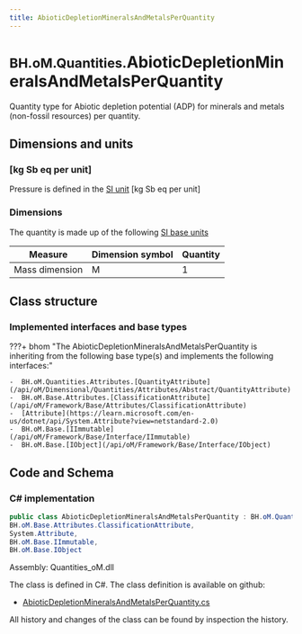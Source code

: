 ```yaml
---
title: AbioticDepletionMineralsAndMetalsPerQuantity
---
```


# <small>BH.oM.Quantities.</small>**AbioticDepletionMineralsAndMetalsPerQuantity**

Quantity type for Abiotic depletion potential (ADP) for minerals and metals (non-fossil resources) per quantity.

## Dimensions and units

### [kg Sb eq per unit]

Pressure is defined in the [SI unit](https://bhom.xyz/documentation/BHoM_oM/BHoM-Units-conventions/) [kg Sb eq per unit]

### Dimensions

The quantity is made up of the following [SI base units](https://en.wikipedia.org/wiki/SI_base_unit)

| Measure        | Dimension symbol | Quantity |
|------------------|--------|----------|
| Mass dimension |  M  |1  |


## Class structure

### Implemented interfaces and base types

???+ bhom "The AbioticDepletionMineralsAndMetalsPerQuantity is inheriting from the following base type(s) and implements the following interfaces:"

    -  BH.oM.Quantities.Attributes.[QuantityAttribute](/api/oM/Dimensional/Quantities/Attributes/Abstract/QuantityAttribute)
    -  BH.oM.Base.Attributes.[ClassificationAttribute](/api/oM/Framework/Base/Attributes/ClassificationAttribute)
    -  [Attribute](https://learn.microsoft.com/en-us/dotnet/api/System.Attribute?view=netstandard-2.0)
    -  BH.oM.Base.[IImmutable](/api/oM/Framework/Base/Interface/IImmutable)
    -  BH.oM.Base.[IObject](/api/oM/Framework/Base/Interface/IObject)




## Code and Schema

### C# implementation

``` C# title="C#"
public class AbioticDepletionMineralsAndMetalsPerQuantity : BH.oM.Quantities.Attributes.QuantityAttribute,
BH.oM.Base.Attributes.ClassificationAttribute,
System.Attribute,
BH.oM.Base.IImmutable,
BH.oM.Base.IObject
```

Assembly: Quantities_oM.dll

The class is defined in C#. The class definition is available on github:

- [AbioticDepletionMineralsAndMetalsPerQuantity.cs](https://github.com/BHoM/BHoM/blob/develop/Quantities_oM/Attributes\AbioticDepletionMineralsAndMetalsPerQuantity.cs)

All history and changes of the class can be found by inspection the history.
